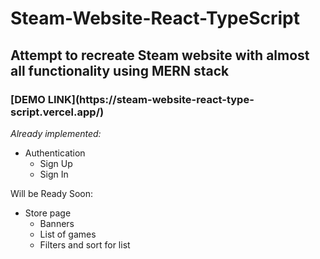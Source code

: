 # Steam-Website-React-TypeScript
<h2>Attempt to recreate Steam website with almost all functionality using MERN stack</h2>
<h3>[DEMO LINK](https://steam-website-react-type-script.vercel.app/)</h3>

<em>Already implemented: </em>

<ul>
  <li>Authentication
    <ul>
      <li>Sign Up</li>
      <li>Sign In</li>
    </ul>
  </li>
</ul>

Will be Ready Soon:

<ul>
  <li>Store page
    <ul>
      <li>Banners</li>
      <li>List of games</li>
      <li>Filters and sort for list</li>
    </ul>
  </li>
</ul>
